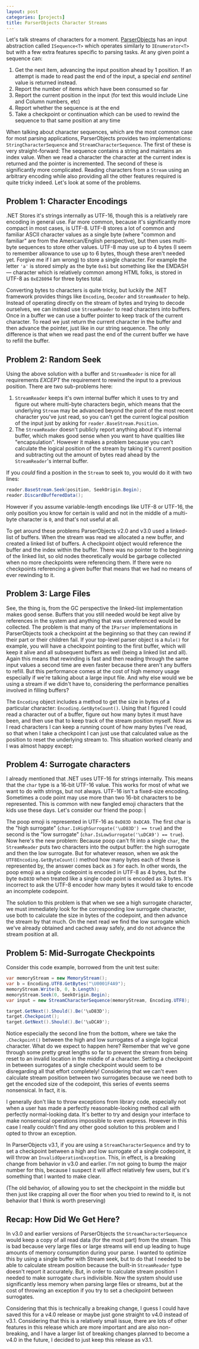 ```yaml
---
layout: post
categories: [projects]
title: ParserObjects Character Streams
---
```


Let's talk streams of characters for a moment. [ParserObjects]() has an input abstraction called `ISequence<T>` which operates similarly to `IEnumerator<T>` but with a few extra features specific to parsing tasks. At any given point a sequence can:

1. Get the next item, advancing the input position ahead by 1 position. If an attempt is made to read past the end of the input, a special *end sentinel* value is returned instead.
2. Report the number of items which have been consumed so far
3. Report the current position in the input (for text this would include Line and Column numbers, etc)
4. Report whether the sequence is at the end
5. Take a checkpoint or continuation which can be used to rewind the sequence to that same position at any time

When talking about character sequences, which are the most common case for most parsing applications, ParserObjects provides two implementations: `StringCharacterSequence` and `StreamCharacterSequence`. The first of these is very straight-forward: The sequence contains a string and maintains an index value. When we read a character the character at the current index is returned and the pointer is incremented. The second of these is significantly more complicated. Reading characters from a `Stream` using an arbitrary encoding while also providing all the other features required is quite tricky indeed. Let's look at some of the problems.

## Problem 1: Character Encodings

.NET Stores it's strings internally as UTF-16, though this is a relatively rare encoding in general use. Far more common, because it's significantly more compact in most cases, is UTF-8. UTF-8 stores a lot of common and familiar ASCII character values as a single byte (where "common and familiar" are from the American/English perspective), but then uses multi-byte sequences to store other values. UTF-8 may use up to 4 bytes (I seem to remember allowance to use up to 6 bytes, though these aren't needed yet. Forgive me if I am wrong) to store a single character. For example the letter `'a'` is stored simply as the byte `0x61` but something like the EMDASH &mdash; character which is relatively common among HTML folks, is stored in UTF-8 as `0xE28094` for three bytes total. 

Converting bytes to characters is quite tricky, but luckily the .NET framework provides things like `Encoding`, `Decoder` and `StreamReader` to help. Instead of operating directly on the stream of bytes and trying to decode ourselves, we can instead use `StreamReader` to read characters into buffers. Once in a buffer we can use a buffer pointer to keep track of the current character. To read we just return the current character in the buffer and then advance the pointer, just like in our string sequence. The only difference is that when we read past the end of the current buffer we have to refill the buffer.

## Problem 2: Random Seek

Using the above solution with a buffer and `StreamReader` is nice for all requirements *EXCEPT* the requirement to rewind the input to a previous position.  There are two sub-problems here:

1. `StreamReader` keeps it's own internal buffer which it uses to try and figure out where multi-byte characters begin, which means that the underlying `Stream` may be advanced beyond the point of the most recent character you've just read, so you can't get the current logical position of the input just by asking for `reader.BaseStream.Position`.
2. The `StreamReader` doesn't publicly report anything about it's internal buffer, which makes good sense when you want to have qualities like "encapsulation". However it makes a problem because you can't calculate the logical position of the stream by taking it's current position and subtracting out the amount of bytes read ahead by the `StreamReader`'s internal buffer.

If you *could* find a position in the `Stream` to seek to, you would do it with two lines:

```csharp
reader.BaseStream.Seek(position, SeekOrigin.Begin);
reader.DiscardBufferedData();
```

However if you assume variable-length encodings like UTF-8 or UTF-16, the only position you know for certain is valid and not in the middle of a multi-byte character is `0`, and that's not useful at all.

To get around these problems ParserObjects v2.0 and v3.0 used a linked-list of buffers. When the stream was read we allocated a new buffer, and created a linked list of buffers. A checkpoint object would reference the buffer and the index within the buffer. There was no pointer to the beginning of the linked list, so old nodes theoretically would be garbage collected when no more checkpoints were referencing them. If there were no checkpoints referencing a given buffer that means that we had no means of ever rewinding to it. 

## Problem 3: Large Files

See, the thing is, from the GC perspective the linked-list implementation makes good sense. Buffers that you still needed would be kept alive by references in the system and anything that was unreferenced would be collected. The problem is that many of the `IParser` implementations in ParserObjects took a checkpoint at the beginning so that they can rewind if their part or their children fail. If your top-level parser object is a `Rule()` for example, you will have a checkpoint pointing to the first buffer, which will keep it alive and all subsequent buffers as well (being a linked list and all). Again this means that rewinding is fast and then reading through the same input values a second time are even faster because there aren't any buffers to refill. But this performance comes at the cost of high memory usage especially if we're talking about a large input file. And why else would we be using a stream if we didn't have to, considering the performance penalties involved in filling buffers? 

The `Encoding` object includes a method to get the size in bytes of a particular character: `Encoding.GetByteCount()`. Using that I figured I could read a character out of a buffer, figure out how many bytes it must have been, and then use that to keep track of the stream position myself. Now as I read characters I can keep a running count of how many bytes I've read, so that when I take a checkpoint I can just use that calculated value as the position to reset the underlying stream to. This situation worked cleanly and I was almost happy except:

## Problem 4: Surrogate characters

I already mentioned that .NET uses UTF-16 for strings internally. This means that the `char` type is a 16-bit UTF-16 value. This works for most of what we want to do with strings, but not always. UTF-16 isn't a fixed-size encoding. Sometimes a code point may use more than two 16-bit characters to be represented. This is common with new fangled emoji characters that the kids use these days. Let's consider our friend the poop: &#57434;

The poop emoji is represented in UTF-16 as `0xD83D 0xDCA9`. The first char is the "high surrogate" (`char.IsHighSurrogate('\uD83D') == true`) and the second is the "low surrogate" (`char.IsLowSurrogate('\uDCA9') == true`). Now here's the new problem: Because poop can't fit into a single `char`, the `StreamReader` puts two characters into the output buffer: the high surrogate and then the low surrogate. But for whatever reason, when we ask the `UTF8Encoding.GetByteCount()` method how many bytes each of these is represented by, the answer comes back as `3` for each. In other words, the poop emoji as a single codepoint is encoded in UTF-8 as 4 bytes, but the byte `0xD83D` when treated like a single code point is encoded as 3 bytes. It's incorrect to ask the UTF-8 encoder how many bytes it would take to encode an incomplete codepoint.

The solution to this problem is that when we see a high surrogate character, we must immediately look for the corresponding low surrogate character, use both to calculate the size in bytes of the codepoint, and then advance the stream by that much. On the next read we find the low surrogate which we've already obtained and cached away safely, and do not advance the stream position at all.

## Problem 5: Mid-Surrogate Checkpoints

Consider this code example, borrowed from the unit test suite:

```csharp
var memoryStream = new MemoryStream();
var b = Encoding.UTF8.GetBytes("\U0001F4A9");
memoryStream.Write(b, 0, b.Length);
memoryStream.Seek(0, SeekOrigin.Begin);
var input = new StreamCharacterSequence(memoryStream, Encoding.UTF8);

target.GetNext().Should().Be('\uD83D');
target.Checkpoint();
target.GetNext().Should().Be('\uDCA9');
```

Notice especially the second line from the bottom, where we take the `.Checkpoint()` between the high and low surrogates of a single logical character. What do we expect to happen here? Remember that we've gone through some pretty great lengths so far to prevent the stream from being reset to an invalid location in the middle of a character. Setting a checkpoint in between surrogates of a single checkpoint would seem to be disregarding all that effort completely! Considering that we can't even calculate stream position between two surrogates because we need both to get the encoded size of the codepoint, this series of events seems nonsensical. In fact, it is. 

I generally don't like to throw exceptions from library code, especially not when a user has made a perfectly reasonable-looking method call with perfectly normal-looking data. It's better to try and design your interface to make nonsensical operations impossible to even express. However in this case I really couldn't find any other good solution to this problem and I opted to throw an exception.

In ParserObjects v3.1, if you are using a `StreamCharacterSequence` and try to set a checkpoint between a high and low surrogate of a single codepoint, it will throw an `InvalidOperationException`. This, in effect, is a breaking change from behavior in v3.0 and earlier. I'm not going to bump the major number for this, because I suspect it will affect relatively few users, but it's something that I wanted to make clear.

(The old behavior, of allowing you to set the checkpoint in the middle but then just like crapping all over the floor when you tried to rewind to it, is not behavior that I think is worth preserving)

## Recap: How Did We Get Here?

In v3.0 and earlier versions of ParserObjects the `StreamCharacterSequence` would keep a copy of all read data (for the most part) from the stream. This is bad because very large files or large streams will end up leading to huge amounts of memory consumption during your parse. I wanted to optimize this by using a single buffer with Stream seek, but to do that I needed to be able to calculate stream position because the built-in `StreamReader` type doesn't report it accurately. But, in order to calculate stream position I needed to make surrogate `char`s indivisible. Now the system should use significantly less memory when parsing large files or streams, but at the cost of throwing an exception if you try to set a checkpoint between surrogates.

Considering that this is technically a breaking change, I guess I could have saved this for a v4.0 release or maybe just gone straight to v4.0 instead of v3.1. Considering that this is a relatively small issue, there are lots of other features in this release which are more important and are also non-breaking, and I have a larger list of breaking changes planned to become a v4.0 in the future, I decided to just keep this release as v3.1. 



